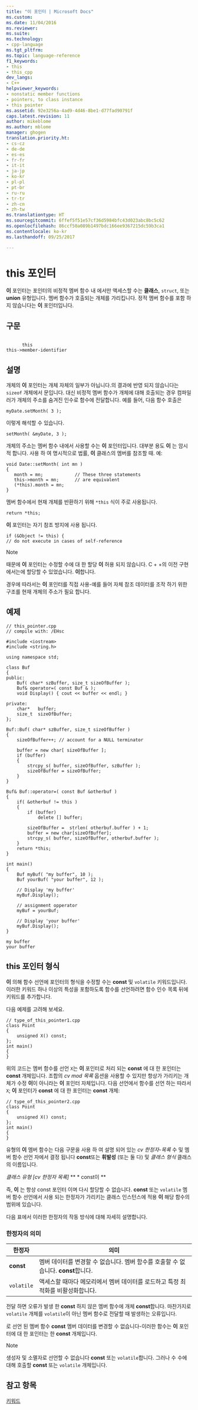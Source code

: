 ```yaml
---
title: "이 포인터 | Microsoft Docs"
ms.custom: 
ms.date: 11/04/2016
ms.reviewer: 
ms.suite: 
ms.technology:
- cpp-language
ms.tgt_pltfrm: 
ms.topic: language-reference
f1_keywords:
- this
- this_cpp
dev_langs:
- C++
helpviewer_keywords:
- nonstatic member functions
- pointers, to class instance
- this pointer
ms.assetid: 92e3256a-4ad9-4d46-8be1-d77fad90791f
caps.latest.revision: 11
author: mikeblome
ms.author: mblome
manager: ghogen
translation.priority.ht:
- cs-cz
- de-de
- es-es
- fr-fr
- it-it
- ja-jp
- ko-kr
- pl-pl
- pt-br
- ru-ru
- tr-tr
- zh-cn
- zh-tw
ms.translationtype: HT
ms.sourcegitcommit: 6ffef5f51e57cf36d5984bfc43d023abc8bc5c62
ms.openlocfilehash: 86ccf50a089b1497bdc166ee9367215dc59b3ca1
ms.contentlocale: ko-kr
ms.lasthandoff: 09/25/2017

---
```

# <a name="this-pointer"></a>this 포인터
**이** 포인터는 포인터의 비정적 멤버 함수 내 에서만 액세스할 수는 **클래스**, `struct`, 또는 **union** 유형입니다. 멤버 함수가 호출되는 개체를 가리킵니다. 정적 멤버 함수를 포함 하지 않습니다는 **이** 포인터입니다.  
  
## <a name="syntax"></a>구문  
  
```  
  
      this   
this->member-identifier  
```  
  
## <a name="remarks"></a>설명  
 개체의 **이** 포인터는 개체 자체의 일부가 아닙니다.의 결과에 반영 되지 않습니다는 `sizeof` 개체에서 문입니다. 대신 비정적 멤버 함수가 개체에 대해 호출되는 경우 컴파일러가 개체의 주소를 숨겨진 인수로 함수에 전달합니다. 예를 들어, 다음 함수 호출은  
  
```  
myDate.setMonth( 3 );  
```  
  
 이렇게 해석할 수 있습니다.  
  
```  
setMonth( &myDate, 3 );  
```  
  
 개체의 주소는 멤버 함수 내에서 사용할 수는 **이** 포인터입니다. 대부분 용도 **이** 는 암시적 합니다. 사용 하 여 명시적으로 법률, **이** 클래스의 멤버를 참조할 때. 예:  
  
```  
void Date::setMonth( int mn )  
{  
   month = mn;            // These three statements  
   this->month = mn;      // are equivalent  
   (*this).month = mn;  
}  
```  
  
 멤버 함수에서 현재 개체를 반환하기 위해 `*this` 식이 주로 사용됩니다.  
  
```  
return *this;  
```  
  
 **이** 포인터는 자기 참조 방지에 사용 됩니다.  
  
```  
if (&Object != this) {  
// do not execute in cases of self-reference  
```  
  
> [!NOTE]
>  때문에 **이** 포인터는 수정할 수에 대 한 할당 **이** 허용 되지 않습니다. C + +의 이전 구현에서는에 할당할 수 있었습니다. **이**합니다.  
  
 경우에 따라서는 **이** 포인터를 직접 사용-예를 들어 자체 참조 데이터를 조작 하기 위한 구조를 현재 개체의 주소가 필요 합니다.  
  
## <a name="example"></a>예제  
  
```  
// this_pointer.cpp  
// compile with: /EHsc  
  
#include <iostream>  
#include <string.h>  
  
using namespace std;  
  
class Buf   
{  
public:  
    Buf( char* szBuffer, size_t sizeOfBuffer );  
    Buf& operator=( const Buf & );  
    void Display() { cout << buffer << endl; }  
  
private:  
    char*   buffer;  
    size_t  sizeOfBuffer;  
};  
  
Buf::Buf( char* szBuffer, size_t sizeOfBuffer )  
{  
    sizeOfBuffer++; // account for a NULL terminator  
  
    buffer = new char[ sizeOfBuffer ];  
    if (buffer)  
    {  
        strcpy_s( buffer, sizeOfBuffer, szBuffer );  
        sizeOfBuffer = sizeOfBuffer;  
    }  
}  
  
Buf& Buf::operator=( const Buf &otherbuf )   
{  
    if( &otherbuf != this )   
    {  
        if (buffer)  
            delete [] buffer;  
  
        sizeOfBuffer =  strlen( otherbuf.buffer ) + 1;   
        buffer = new char[sizeOfBuffer];  
        strcpy_s( buffer, sizeOfBuffer, otherbuf.buffer );  
    }  
    return *this;  
}  
  
int main()  
{  
    Buf myBuf( "my buffer", 10 );  
    Buf yourBuf( "your buffer", 12 );  
  
    // Display 'my buffer'  
    myBuf.Display();  
  
    // assignment opperator  
    myBuf = yourBuf;  
  
    // Display 'your buffer'  
    myBuf.Display();  
}  
```  
  
```Output  
my buffer  
your buffer  
```  
  
## <a name="type-of-the-this-pointer"></a>this 포인터 형식  
 **이** 의해 함수 선언에 포인터의 형식을 수정할 수는 **const** 및 `volatile` 키워드입니다. 이러한 키워드 하나 이상의 특성을 포함하도록 함수를 선언하려면 함수 인수 목록 뒤에 키워드를 추가합니다.  
  
 다음 예제를 고려해 보세요.  
  
```  
// type_of_this_pointer1.cpp  
class Point  
{  
    unsigned X() const;  
};  
int main()  
{  
}  
```  
  
 위의 코드는 멤버 함수를 선언 `X`는 **이** 포인터로 처리 되는 **const** 에 대 한 포인터는 **const** 개체입니다. 조합의 *cv mod 목록* 옵션을 사용할 수 있지만 항상가 가리키는 개체가 수정 **이**이 아니라는 **이** 포인터 자체입니다. 다음 선언에서 함수를 선언 하는 따라서 `X`; **이** 포인터가 **const** 에 대 한 포인터는 **const** 개체:  
  
```  
// type_of_this_pointer2.cpp  
class Point  
{  
    unsigned X() const;  
};  
int main()  
{  
}  
```  
  
 유형의 **이** 멤버 함수는 다음 구문을 사용 하 여 설명 되어 있는 *cv 한정자-목록* 수 및 멤버 함수 선언 자에서 결정 됩니다 **const**또는 **휘발성** (또는 둘 다) 및 *클래스 형식* 클래스의 이름입니다.  
  
 *클래스 유형 [cv 한정자 목록]* ** \* const이  **  
  
 즉, **이** 는 항상 const 포인터 이며 다시 할당할 수 없습니다.  **const** 또는 `volatile` 멤버 함수 선언에서 사용 되는 한정자가 가리키는 클래스 인스턴스에 적용 **이** 해당 함수의 범위에 있습니다.  
  
 다음 표에서 이러한 한정자의 작동 방식에 대해 자세히 설명합니다.  
  
### <a name="semantics-of-this-modifiers"></a>한정자의 의미  
  
|한정자|의미|  
|--------------|-------------|  
|**const**|멤버 데이터를 변경할 수 없습니다. 멤버 함수를 호출할 수 없습니다. **const**합니다.|  
|`volatile`|액세스할 때마다 메모리에서 멤버 데이터를 로드하고 특정 최적화를 비활성화합니다.|  
  
 전달 하면 오류가 발생 한 **const** 하지 않은 멤버 함수에 개체 **const**합니다. 마찬가지로 `volatile` 개체를 `volatile`이 아닌 멤버 함수로 전달할 때 발생하는 오류입니다.  
  
 로 선언 된 멤버 함수 **const** 멤버 데이터를 변경할 수 없습니다-이러한 함수는 **이** 포인터에 대 한 포인터는 한 **const** 개체입니다.  
  
> [!NOTE]
>  생성자 및 소멸자로 선언할 수 없습니다 **const** 또는 `volatile`합니다. 그러나 수 수에 대해 호출할 **const** 또는 `volatile` 개체입니다.  
  
## <a name="see-also"></a>참고 항목  
 [키워드](../cpp/keywords-cpp.md)   
 
